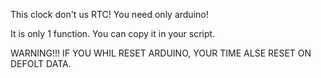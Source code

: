 This clock don't us RTC! You need only arduino!

It is only 1 function. You can copy it in your script. 

WARNING!!! 
IF YOU WHIL RESET ARDUINO, YOUR TIME ALSE RESET ON DEFOLT DATA. 
